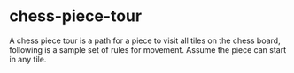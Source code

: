 # chess-piece-tour
A chess piece tour is a path for a piece to visit all tiles on the chess board, following is a sample set of rules for movement. Assume the piece can start in any tile.
